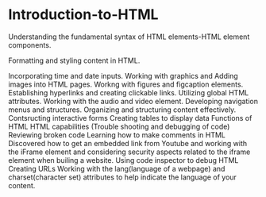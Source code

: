 # Introduction-to-HTML

Understanding the fundamental syntax of HTML elements-HTML element components. 

Formatting and styling content in HTML.

Incorporating time and date inputs.
Working with graphics and Adding images into HTML pages.
Workng with figures and figcaption elements. 
Establishing hyperlinks and creating clickable links.
Utilizing global HTML attributes.
Working with the audio and video element.
Developing navigation menus and structures. 
Organizing and structuring content effectively. 
Contsructing interactive forms 
Creating tables to display data
Functions of HTML
HTML capabilities (Trouble shooting and debugging of code)
Reviewing broken code
Learning how to make comments in HTML
Discovered how to get an embedded link from Youtube and working with the iFrame element and considering security aspects related to the iframe element when builing a website. 
Using code inspector to debug HTML
Creating URLs
Working with the lang(language of a webpage) and charset(character set) attributes to help indicate the language of your content.
